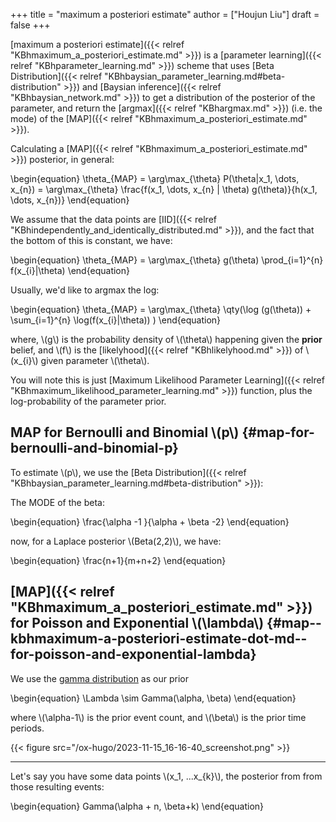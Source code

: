 +++
title = "maximum a posteriori estimate"
author = ["Houjun Liu"]
draft = false
+++

[maximum a posteriori estimate]({{< relref "KBhmaximum_a_posteriori_estimate.md" >}}) is a [parameter learning]({{< relref "KBhparameter_learning.md" >}}) scheme that uses [Beta Distribution]({{< relref "KBhbaysian_parameter_learning.md#beta-distribution" >}}) and [Baysian inference]({{< relref "KBhbaysian_network.md" >}}) to get a distribution of the posterior of the parameter, and return the [argmax]({{< relref "KBhargmax.md" >}}) (i.e. the mode) of the [MAP]({{< relref "KBhmaximum_a_posteriori_estimate.md" >}}).

Calculating a [MAP]({{< relref "KBhmaximum_a_posteriori_estimate.md" >}}) posterior, in general:

\begin{equation}
\theta\_{MAP} = \arg\max\_{\theta} P(\theta|x\_1, \dots, x\_{n}) = \arg\max\_{\theta} \frac{f(x\_1, \dots, x\_{n} | \theta) g(\theta)}{h(x\_1, \dots, x\_{n})}
\end{equation}

We assume that the data points are [IID]({{< relref "KBhindependently_and_identically_distributed.md" >}}), and the fact that the bottom of this is constant, we have:

\begin{equation}
\theta\_{MAP} = \arg\max\_{\theta} g(\theta) \prod\_{i=1}^{n} f(x\_{i}|\theta)
\end{equation}

Usually, we'd like to argmax the log:

\begin{equation}
\theta\_{MAP} = \arg\max\_{\theta} \qty(\log (g(\theta)) + \sum\_{i=1}^{n} \log(f(x\_{i}|\theta))  )
\end{equation}

where, \\(g\\) is the probability density of \\(\theta\\) happening given the ****prior**** belief, and \\(f\\) is the [likelyhood]({{< relref "KBhlikelyhood.md" >}}) of \\(x\_{i}\\) given parameter \\(\theta\\).

You will note this is just [Maximum Likelihood Parameter Learning]({{< relref "KBhmaximum_likelihood_parameter_learning.md" >}}) function, plus the log-probability of the parameter prior.


## MAP for Bernoulli and Binomial \\(p\\) {#map-for-bernoulli-and-binomial-p}

To estimate \\(p\\), we use the [Beta Distribution]({{< relref "KBhbaysian_parameter_learning.md#beta-distribution" >}}):

The MODE of the beta:

\begin{equation}
\frac{\alpha -1 }{\alpha + \beta -2}
\end{equation}

now, for a Laplace posterior \\(Beta(2,2)\\), we have:

\begin{equation}
\frac{n+1}{m+n+2}
\end{equation}


## [MAP]({{< relref "KBhmaximum_a_posteriori_estimate.md" >}}) for Poisson and Exponential \\(\lambda\\) {#map--kbhmaximum-a-posteriori-estimate-dot-md--for-poisson-and-exponential-lambda}

We use the [gamma distribution](#map--kbhmaximum-a-posteriori-estimate-dot-md--for-poisson-and-exponential-lambda) as our prior

\begin{equation}
\Lambda \sim Gamma(\alpha, \beta)
\end{equation}

where \\(\alpha-1\\) is the prior event count, and \\(\beta\\) is the prior time periods.

{{< figure src="/ox-hugo/2023-11-15_16-16-40_screenshot.png" >}}

---

Let's say you have some data points \\(x\_1, ...x\_{k}\\), the posterior from from those resulting events:

\begin{equation}
Gamma(\alpha + n, \beta+k)
\end{equation}
